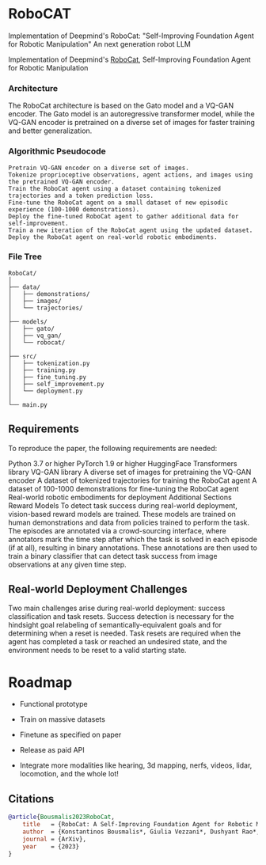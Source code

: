 # RoboCAT
Implementation of Deepmind's RoboCat: "Self-Improving Foundation Agent for Robotic Manipulation" An next generation robot LLM


Implementation of Deepmind's <a href="https://storage.googleapis.com/deepmind-media/DeepMind.com/Blog/robocat-a-self-improving-robotic-agent/robocat-a-self-improving-foundation-agent-for-robotic-manipulation.pdf">RoboCat</a>, Self-Improving Foundation Agent for Robotic Manipulation




### Architecture
The RoboCat architecture is based on the Gato model and a VQ-GAN encoder. The Gato model is an autoregressive transformer model, while the VQ-GAN encoder is pretrained on a diverse set of images for faster training and better generalization.

### Algorithmic Pseudocode
```
Pretrain VQ-GAN encoder on a diverse set of images.
Tokenize proprioceptive observations, agent actions, and images using the pretrained VQ-GAN encoder.
Train the RoboCat agent using a dataset containing tokenized trajectories and a token prediction loss.
Fine-tune the RoboCat agent on a small dataset of new episodic experience (100-1000 demonstrations).
Deploy the fine-tuned RoboCat agent to gather additional data for self-improvement.
Train a new iteration of the RoboCat agent using the updated dataset.
Deploy the RoboCat agent on real-world robotic embodiments.
```

### File Tree

```
RoboCat/
│
├── data/
│   ├── demonstrations/
│   ├── images/
│   └── trajectories/
│
├── models/
│   ├── gato/
│   ├── vq_gan/
│   └── robocat/
│
├── src/
│   ├── tokenization.py
│   ├── training.py
│   ├── fine_tuning.py
│   ├── self_improvement.py
│   └── deployment.py
│
└── main.py
```
## Requirements
To reproduce the paper, the following requirements are needed:

Python 3.7 or higher
PyTorch 1.9 or higher
HuggingFace Transformers library
VQ-GAN library
A diverse set of images for pretraining the VQ-GAN encoder
A dataset of tokenized trajectories for training the RoboCat agent
A dataset of 100-1000 demonstrations for fine-tuning the RoboCat agent
Real-world robotic embodiments for deployment
Additional Sections
Reward Models
To detect task success during real-world deployment, vision-based reward models are trained. These models are trained on human demonstrations and data from policies trained to perform the task. The episodes are annotated via a crowd-sourcing interface, where annotators mark the time step after which the task is solved in each episode (if at all), resulting in binary annotations. These annotations are then used to train a binary classifier that can detect task success from image observations at any given time step.

## Real-world Deployment Challenges
Two main challenges arise during real-world deployment: success classification and task resets. Success detection is necessary for the hindsight goal relabeling of semantically-equivalent goals and for determining when a reset is needed. Task resets are required when the agent has completed a task or reached an undesired state, and the environment needs to be reset to a valid starting state.




# Roadmap

* Functional prototype

* Train on massive datasets

* Finetune as specified on paper

* Release as paid API

* Integrate more modalities like hearing, 3d mapping, nerfs, videos, lidar, locomotion, and the whole lot!


## Citations

```bibtex
@article{Bousmalis2023RoboCat,
    title   = {RoboCat: A Self-Improving Foundation Agent for Robotic Manipulation},
    author  = {Konstantinos Bousmalis*, Giulia Vezzani*, Dushyant Rao*, Coline Devin*, Alex X. Lee*, Maria Bauza*, Todor Davchev*, Yuxiang Zhou*, Agrim Gupta*,1, Akhil Raju, Antoine Laurens, Claudio Fantacci, Valentin Dalibard, Martina Zambelli, Murilo Martins, Rugile Pevceviciute, Michiel Blokzijl, Misha Denil, Nathan Batchelor, Thomas Lampe, Emilio Parisotto, Konrad Żołna, Scott Reed, Sergio Gómez Colmenarejo, Jon Scholz, Abbas Abdolmaleki, Oliver Groth, Jean-Baptiste Regli, Oleg Sushkov, Tom Rothörl, José Enrique Chen, Yusuf Aytar, Dave Barker, Joy Ortiz, Martin Riedmiller, Jost Tobias Springenberg, Raia Hadsell†, Francesco Nori† and Nicolas Heess},
    journal = {ArXiv},
    year    = {2023}
}
```



